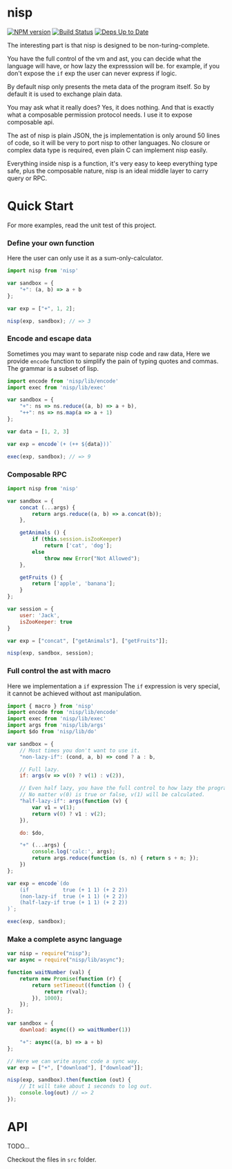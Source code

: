 # nisp

[![NPM version](https://badge.fury.io/js/nisp.svg)](http://badge.fury.io/js/nisp) [![Build Status](https://travis-ci.org/ysmood/nisp.svg)](https://travis-ci.org/ysmood/nisp) [![Deps Up to Date](https://david-dm.org/ysmood/nisp.svg?style=flat)](https://david-dm.org/ysmood/nisp)


The interesting part is that nisp is designed to be non-turing-complete.

You have the full control of the vm and ast,
you can decide what the language will have, or how lazy the expresssion will be.
for example, if you don't expose the `if` exp the user can never express if logic.

By default nisp only presents the meta data of the program itself. So by default
it is used to exchange plain data.

You may ask what it really does? Yes, it does nothing. And that is exactly what a composable permission
protocol needs. I use it to expose composable api.

The ast of nisp is plain JSON, the js implementation is only around 50 lines of code,
so it will be very to port nisp to other languages. 
No closure or complex data type is required, even plain C can implement nisp easily.

Everything inside nisp is a function, it's very easy to keep everything type safe, plus the composable nature,
nisp is an ideal middle layer to carry query or RPC.

# Quick Start

For more examples, read the unit test of this project.


### Define your own function

Here the user can only use it as a sum-only-calculator.

```js
import nisp from 'nisp'

var sandbox = {
    "+": (a, b) => a + b
};

var exp = ["+", 1, 2];

nisp(exp, sandbox); // => 3
```


### Encode and escape data

Sometimes you may want to separate nisp code and raw data,
Here we provide `encode` function to simplify the pain of typing
quotes and commas. The grammar is a subset of lisp.

```js
import encode from 'nisp/lib/encode'
import exec from 'nisp/lib/exec'

var sandbox = {
    "+": ns => ns.reduce((a, b) => a + b),
    "++": ns => ns.map(a => a + 1)
};

var data = [1, 2, 3]

var exp = encode`(+ (++ ${data}))`

exec(exp, sandbox); // => 9
```


### Composable RPC

```js
import nisp from 'nisp'

var sandbox = {
    concat (...args) {
        return args.reduce((a, b) => a.concat(b));
    },

    getAnimals () {
        if (this.session.isZooKeeper)
            return ['cat', 'dog'];
        else
            throw new Error("Not Allowed");
    },

    getFruits () {
        return ['apple', 'banana'];
    }
};

var session = {
    user: 'Jack',
    isZooKeeper: true
}

var exp = ["concat", ["getAnimals"], ["getFruits"]];

nisp(exp, sandbox, session);
```

### Full control the ast with macro

Here we implementation a `if` expression The `if` expression is very special,
it cannot be achieved without ast manipulation.

```js
import { macro } from 'nisp'
import encode from 'nisp/lib/encode'
import exec from 'nisp/lib/exec'
import args from 'nisp/lib/args'
import $do from 'nisp/lib/do'

var sandbox = {
    // Most times you don't want to use it.
    "non-lazy-if": (cond, a, b) => cond ? a : b,

    // Full lazy.
    if: args(v => v(0) ? v(1) : v(2)),

    // Even half lazy, you have the full control to how lazy the program will be.
    // No matter v(0) is true or false, v(1) will be calculated.
    "half-lazy-if": args(function (v) {
        var v1 = v(1);
        return v(0) ? v1 : v(2);
    }),

    do: $do,

    "+" (...args) {
        console.log('calc:', args);
        return args.reduce(function (s, n) { return s + n; });
    })
};

var exp = encode`(do
    (if           true (+ 1 1) (+ 2 2))
    (non-lazy-if  true (+ 1 1) (+ 2 2))
    (half-lazy-if true (+ 1 1) (+ 2 2))
)`;

exec(exp, sandbox);
```

### Make a complete async language

```js
var nisp = require("nisp");
var async = require("nisp/lib/async");

function waitNumber (val) {
    return new Promise(function (r) {
        return setTimeout((function () {
            return r(val);
        }), 1000);
    });
};

var sandbox = {
    download: async(() => waitNumber(1))

    "+": async((a, b) => a + b)
};

// Here we can write async code a sync way.
var exp = ["+", ["download"], ["download"]];

nisp(exp, sandbox).then(function (out) {
    // It will take about 1 seconds to log out.
    console.log(out) // => 2
});
```



# API

TODO...

Checkout the files in `src` folder.
